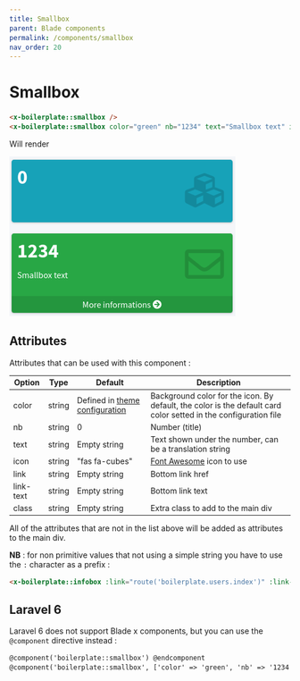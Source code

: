 ```yaml
---
title: Smallbox
parent: Blade components
permalink: /components/smallbox
nav_order: 20
---
```


# Smallbox

```html
<x-boilerplate::smallbox />
<x-boilerplate::smallbox color="green" nb="1234" text="Smallbox text" icon="far fa-envelope" link="#" link-text="More informations"/>
```

Will render

![Smallbox](../assets/img/components/smallbox.png)

## Attributes

Attributes that can be used with this component :

| Option | Type | Default | Description |
| --- | --- | --- | --- |
| color| string | Defined in [theme configuration](configuration/theme) | Background color for the icon. By default, the color is the default card color setted in the configuration file |
| nb | string | 0 | Number (title) |
| text | string | Empty string | Text shown under the number, can be a translation string |
| icon | string | "fas fa-cubes" | [Font Awesome](https://fontawesome.com/icons?d=gallery&p=2&m=free) icon to use |
| link | string | Empty string | Bottom link href |
| link-text | string | Empty string | Bottom link text |
| class| string | Empty string | Extra class to add to the main div |

All of the attributes that are not in the list above will be added as attributes to the main div.

**NB** : for non primitive values that not using a simple string you have to use the `:` character as a prefix :

```html
<x-boilerplate::infobox :link="route('boilerplate.users.index')" :link-text="__('boilerplate::users.list.title')"/>
```

## Laravel 6

Laravel 6 does not support Blade x components, but you can use the `@component` directive instead :

```html
@component('boilerplate::smallbox') @endcomponent
@component('boilerplate::smallbox', ['color' => 'green', 'nb' => '1234', 'text' => 'Smallbox text', 'icon' => 'far fa-envelope', 'link' => '#', 'link-text' => 'More informations']) @endcomponent
```